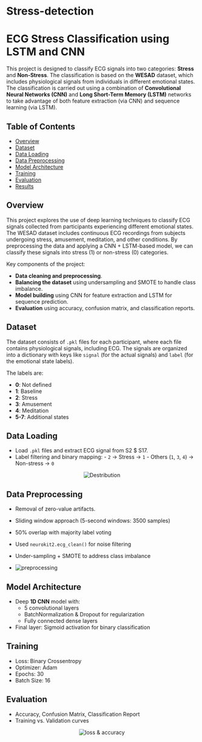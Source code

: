 # Stress-detection

# ECG Stress Classification using LSTM and CNN

This project is designed to classify ECG signals into two categories: **Stress** and **Non-Stress**. The classification is based on the **WESAD** dataset, which includes physiological signals from individuals in different emotional states. The classification is carried out using a combination of **Convolutional Neural Networks (CNN)** and **Long Short-Term Memory (LSTM)** networks to take advantage of both feature extraction (via CNN) and sequence learning (via LSTM).

## Table of Contents
- [Overview](#overview)
- [Dataset](#dataset)
- [Data Loading](#data-loading)
- [Data Preprocessing](#data-preprocessing)
- [Model Architecture](#model-architecture)
- [Training](#training)
- [Evaluation](#Evaluation)
- [Results](#results)


## Overview

This project explores the use of deep learning techniques to classify ECG signals collected from participants experiencing different emotional states. The WESAD dataset includes continuous ECG recordings from subjects undergoing stress, amusement, meditation, and other conditions. By preprocessing the data and applying a CNN + LSTM-based model, we can classify these signals into stress (1) or non-stress (0) categories.

Key components of the project:
- **Data cleaning and preprocessing**.
- **Balancing the dataset** using undersampling and SMOTE to handle class imbalance.
- **Model building** using CNN for feature extraction and LSTM for sequence prediction.
- **Evaluation** using accuracy, confusion matrix, and classification reports.


## Dataset 
The dataset consists of `.pkl` files for each participant, where each file contains physiological signals, including ECG. The signals are organized into a dictionary with keys like `signal` (for the actual signals) and `label` (for the emotional state labels). 

The labels are:
- **0**: Not defined
- **1**: Baseline
- **2**: Stress
- **3**: Amusement
- **4**: Meditation
- **5-7**: Additional states

## Data Loading
   - Load `.pkl` files and extract ECG signal from S2 $ S17.
   -  Label filtering and binary mapping:
     - `2` → Stress → `1`
     - Others (`1`, `3`, `4`) → Non-stress → `0`
      
 <p align="center">
   <img src= "https://github.com/user-attachments/assets/a94d62e6-31db-4002-b456-51f76afd00de" alt="Destribution">
 </p>
 
## Data Preprocessing
   - Removal of zero-value artifacts.
   - Sliding window approach (5-second windows: 3500 samples)
   - 50% overlap with majority label voting
   - Used `neurokit2.ecg_clean()` for noise filtering
   - Under-sampling + SMOTE to address class imbalance
     
   -  ![preprocessing](https://github.com/user-attachments/assets/0449d3d2-6be6-4df9-9cb1-e938f1fff1b0)

## Model Architecture
   - Deep **1D CNN** model with:
     - 5 convolutional layers
     - BatchNormalization & Dropout for regularization
     - Fully connected dense layers
   - Final layer: Sigmoid activation for binary classification

## Training
   - Loss: Binary Crossentropy
   - Optimizer: Adam
   - Epochs: 30
   - Batch Size: 16

## Evaluation
   - Accuracy, Confusion Matrix, Classification Report
   - Training vs. Validation curves

 <p align="center">
   <img src= "https://github.com/user-attachments/assets/1d78bd1b-55b8-438c-85bd-25defe19fbc7" alt="loss & accuracy">
 </p>



